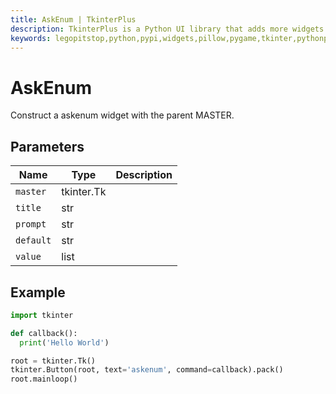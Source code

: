 ```yaml
---
title: AskEnum | TkinterPlus
description: TkinterPlus is a Python UI library that adds more widgets to Tkinter
keywords: legopitstop,python,pypi,widgets,pillow,pygame,tkinter,pythonpackage
---
```


# AskEnum

Construct a askenum widget with the parent MASTER.

## Parameters

| Name      | Type       | Description |
| --------- | ---------- | ----------- |
| `master`  | tkinter.Tk |             |
| `title`   | str        |             |
| `prompt`  | str        |             |
| `default` | str        |             |
| `value`   | list       |             |

## Example

```py
import tkinter

def callback():
  print('Hello World')

root = tkinter.Tk()
tkinter.Button(root, text='askenum', command=callback).pack()
root.mainloop()
```
